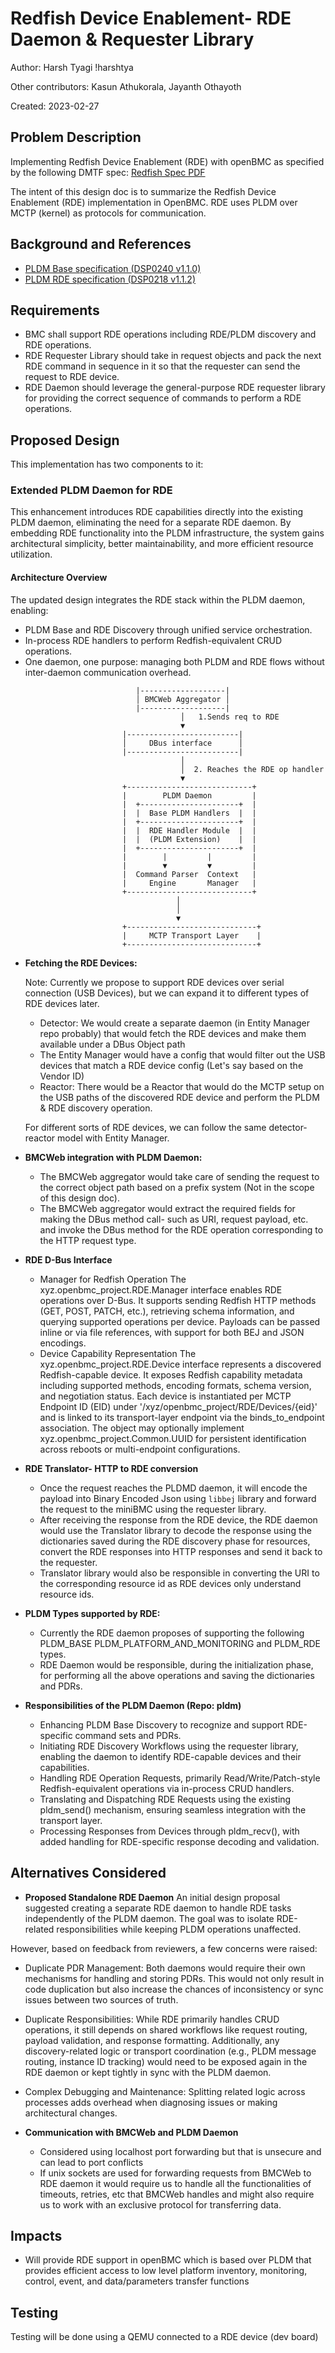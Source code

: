 # Redfish Device Enablement- RDE Daemon & Requester Library

Author: Harsh Tyagi !harshtya

Other contributors: Kasun Athukorala, Jayanth Othayoth

Created: 2023-02-27

## Problem Description

Implementing Redfish Device Enablement (RDE) with openBMC as specified by the
following DMTF spec:
[Redfish Spec PDF](https://www.dmtf.org/sites/default/files/standards/documents/DSP0268_1.1.0.pdf)

The intent of this design doc is to summarize the Redfish Device Enablement
(RDE) implementation in OpenBMC. RDE uses PLDM over MCTP (kernel) as protocols
for communication.

## Background and References

- [PLDM Base specification (DSP0240 v1.1.0)](https://www.dmtf.org/sites/default/files/standards/documents/DSP0240_1.1.0.pdf)
- [PLDM RDE specification (DSP0218 v1.1.2)](https://www.dmtf.org/sites/default/files/standards/documents/DSP0218_1.1.2.pdf)

## Requirements

- BMC shall support RDE operations including RDE/PLDM discovery and RDE
  operations.
- RDE Requester Library should take in request objects and pack the next RDE
  command in sequence in it so that the requester can send the request to RDE
  device.
- RDE Daemon should leverage the general-purpose RDE requester library for
  providing the correct sequence of commands to perform a RDE operations.

## Proposed Design

This implementation has two components to it:

### Extended PLDM Daemon for RDE

This enhancement introduces RDE capabilities directly into the existing PLDM
daemon, eliminating the need for a separate RDE daemon. By embedding RDE
functionality into the PLDM infrastructure, the system gains architectural
simplicity, better maintainability, and more efficient resource utilization.

#### Architecture Overview

The updated design integrates the RDE stack within the PLDM daemon, enabling:

- PLDM Base and RDE Discovery through unified service orchestration.
- In-process RDE handlers to perform Redfish-equivalent CRUD operations.
- One daemon, one purpose: managing both PLDM and RDE flows without inter-daemon
  communication overhead.

```ascii
                            |-------------------|
                            │ BMCWeb Aggregator │
                            |-------------------|
                                      │   1.Sends req to RDE
                                      ▼
                         |-------------------------|
                         │     DBus interface      │
                         |-------------------------|
                                      │
                                      │  2. Reaches the RDE op handler
                                      ▼
                         +----------------------------+
                         |        PLDM Daemon         |
                         |  +----------------------+  |
                         |  |  Base PLDM Handlers  |  |
                         |  +----------------------+  |
                         |  |  RDE Handler Module  |  |
                         |  |  (PLDM Extension)    |  |
                         |  +----------------------+  |
                         |        |         |         |
                         |        ▼         ▼         |
                         |  Command Parser  Context   |
                         |     Engine       Manager   |
                         +----------------------------+
                                     │
                                     │
                                     ▼
                         +-----------------------------+
                         |     MCTP Transport Layer    |
                         +-----------------------------+
```

- **Fetching the RDE Devices:**

  Note: Currently we propose to support RDE devices over serial connection (USB
  Devices), but we can expand it to different types of RDE devices later.

  - Detector: We would create a separate daemon (in Entity Manager repo
    probably) that would fetch the RDE devices and make them available under a
    DBus Object path
  - The Entity Manager would have a config that would filter out the USB devices
    that match a RDE device config (Let's say based on the Vendor ID)
  - Reactor: There would be a Reactor that would do the MCTP setup on the USB
    paths of the discovered RDE device and perform the PLDM & RDE discovery
    operation.

  For different sorts of RDE devices, we can follow the same detector-reactor
  model with Entity Manager.

- **BMCWeb integration with PLDM Daemon:**

  - The BMCWeb aggregator would take care of sending the request to the correct
    object path based on a prefix system (Not in the scope of this design doc).
  - The BMCWeb aggregator would extract the required fields for making the DBus
    method call- such as URI, request payload, etc. and invoke the DBus method
    for the RDE operation corresponding to the HTTP request type.

- **RDE D-Bus Interface**

  - Manager for Redfish Operation The xyz.openbmc_project.RDE.Manager interface
    enables RDE operations over D-Bus. It supports sending Redfish HTTP methods
    (GET, POST, PATCH, etc.), retrieving schema information, and querying
    supported operations per device. Payloads can be passed inline or via file
    references, with support for both BEJ and JSON encodings.
  - Device Capability Representation The xyz.openbmc_project.RDE.Device
    interface represents a discovered Redfish-capable device. It exposes Redfish
    capability metadata including supported methods, encoding formats, schema
    version, and negotiation status. Each device is instantiated per MCTP
    Endpoint ID (EID) under '/xyz/openbmc_project/RDE/Devices/{eid}' and is
    linked to its transport-layer endpoint via the binds_to_endpoint
    association. The object may optionally implement
    xyz.openbmc_project.Common.UUID for persistent identification across reboots
    or multi-endpoint configurations.

- **RDE Translator- HTTP to RDE conversion**

  - Once the request reaches the PLDMD daemon, it will encode the payload into
    Binary Encoded Json using `libbej` library and forward the request to the
    miniBMC using the requester library.
  - After receiving the response from the RDE device, the RDE daemon would use
    the Translator library to decode the response using the dictionaries saved
    during the RDE discovery phase for resources, convert the RDE responses into
    HTTP responses and send it back to the requester.
  - Translator library would also be responsible in converting the URI to the
    corresponding resource id as RDE devices only understand resource ids.

- **PLDM Types supported by RDE:**

  - Currently the RDE daemon proposes of supporting the following PLDM_BASE
    PLDM_PLATFORM_AND_MONITORING and PLDM_RDE types.
  - RDE Daemon would be responsible, during the initialization phase, for
    performing all the above operations and saving the dictionaries and PDRs.

- **Responsibilities of the PLDM Daemon (Repo: pldm)**

  - Enhancing PLDM Base Discovery to recognize and support RDE-specific command
    sets and PDRs.
  - Initiating RDE Discovery Workflows using the requester library, enabling the
    daemon to identify RDE-capable devices and their capabilities.
  - Handling RDE Operation Requests, primarily Read/Write/Patch-style
    Redfish-equivalent operations via in-process CRUD handlers.
  - Translating and Dispatching RDE Requests using the existing pldm_send()
    mechanism, ensuring seamless integration with the transport layer.
  - Processing Responses from Devices through pldm_recv(), with added handling
    for RDE-specific response decoding and validation.

## Alternatives Considered

- **Proposed Standalone RDE Daemon** An initial design proposal suggested
  creating a separate RDE daemon to handle RDE tasks independently of the PLDM
  daemon. The goal was to isolate RDE-related responsibilities while keeping
  PLDM operations unaffected.

However, based on feedback from reviewers, a few concerns were raised:

- Duplicate PDR Management: Both daemons would require their own mechanisms for
  handling and storing PDRs. This would not only result in code duplication but
  also increase the chances of inconsistency or sync issues between two sources
  of truth.
- Duplicate Responsibilities: While RDE primarily handles CRUD operations, it
  still depends on shared workflows like request routing, payload validation,
  and response formatting. Additionally, any discovery-related logic or
  transport coordination (e.g., PLDM message routing, instance ID tracking)
  would need to be exposed again in the RDE daemon or kept tightly in sync with
  the PLDM daemon.
- Complex Debugging and Maintenance: Splitting related logic across processes
  adds overhead when diagnosing issues or making architectural changes.

- **Communication with BMCWeb and PLDM Daemon**

  - Considered using localhost port forwarding but that is unsecure and can lead
    to port conflicts
  - If unix sockets are used for forwarding requests from BMCWeb to RDE daemon
    it would require us to handle all the functionalities of timeouts, retries,
    etc that BMCWeb handles and might also require us to work with an exclusive
    protocol for transferring data.

## Impacts

- Will provide RDE support in openBMC which is based over PLDM that provides
  efficient access to low level platform inventory, monitoring, control, event,
  and data/parameters transfer functions

## Testing

Testing will be done using a QEMU connected to a RDE device (dev board)
